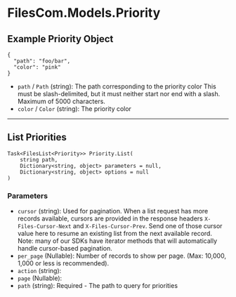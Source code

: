 # FilesCom.Models.Priority

## Example Priority Object

```
{
  "path": "foo/bar",
  "color": "pink"
}
```

* `path` / `Path`  (string): The path corresponding to the priority color This must be slash-delimited, but it must neither start nor end with a slash. Maximum of 5000 characters.
* `color` / `Color`  (string): The priority color


---

## List Priorities

```
Task<FilesList<Priority>> Priority.List(
    string path, 
    Dictionary<string, object> parameters = null,
    Dictionary<string, object> options = null
)
```

### Parameters

* `cursor` (string): Used for pagination.  When a list request has more records available, cursors are provided in the response headers `X-Files-Cursor-Next` and `X-Files-Cursor-Prev`.  Send one of those cursor value here to resume an existing list from the next available record.  Note: many of our SDKs have iterator methods that will automatically handle cursor-based pagination.
* `per_page` (Nullable<Int64>): Number of records to show per page.  (Max: 10,000, 1,000 or less is recommended).
* `action` (string): 
* `page` (Nullable<Int64>): 
* `path` (string): Required - The path to query for priorities
